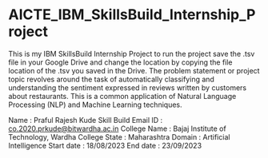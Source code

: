 # AICTE_IBM_SkillsBuild_Internship_Project
This is my IBM SkillsBuild Internship Project to run the project save the .tsv file in your Google Drive and change the location by copying the file location of the .tsv you saved in the Drive.
The problem statement or project topic revolves around the task of automatically classifying and understanding the sentiment expressed in reviews written by customers about restaurants. This is a common application of Natural Language Processing (NLP) and Machine Learning techniques.

Name : Praful Rajesh Kude
Skill Build Email ID : co.2020.prkude@bitwardha.ac.in
College Name : Bajaj Institute of Technology, Wardha
College State : Maharashtra
Domain : Artificial Intelligence 
Start date : 18/08/2023
End date : 23/09/2023


